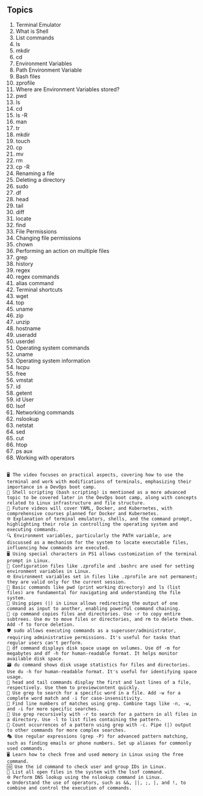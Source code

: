 ## Topics

1. Terminal Emulator
2. What is Shell
3. List commands
4. ls
5. mkdir
6. cd
7. Environment Variables
8. Path Environment Variable
9. Bash files
10. zprofile
11. Where are Environment Variables stored?
12. pwd
13. ls
14. cd
15. ls -R
16. man
17. tr
18. mkdir
19. touch
20. cp
21. mv
22. rm
23. cp -R
24. Renaming a file
25. Deleting a directory
26. sudo
27. df
28. head
29. tail
30. diff
31. locate
32. find
33. File Permissions
34. Changing file permissions
35. chown
36. Performing an action on multiple files
37. grep
38. history
39. regex
40. regex commands
41. alias command
42. Terminal shortcuts
43. wget
44. top
45. uname
46. zip
47. unzip
48. hostname
49. useradd
50. userdel
51. Operating system commands
52. uname
53. Operating system information
54. lscpu
55. free
56. vmstat
57. id
58. getent
59. id User
60. lsof
61. Networking commands
62. nslookup
63. netstat
64. sed
65. cut
66. htop
67. ps aux
68. Working with operators

```

🖥️ The video focuses on practical aspects, covering how to use the terminal and work with modifications of terminals, emphasizing their importance in a DevOps boot camp.
📜 Shell scripting (bash scripting) is mentioned as a more advanced topic to be covered later in the DevOps boot camp, along with concepts related to Linux infrastructure and file structure.
🚀 Future videos will cover YAML, Docker, and Kubernetes, with comprehensive courses planned for Docker and Kubernetes.
🌐 Explanation of terminal emulators, shells, and the command prompt, highlighting their role in controlling the operating system and executing commands.
🔍 Environment variables, particularly the PATH variable, are discussed as a mechanism for the system to locate executable files, influencing how commands are executed.
🖥️ Using special characters in PS1 allows customization of the terminal prompt in Linux.
📁 Configuration files like .zprofile and .bashrc are used for setting environment variables in Linux.
🌐 Environment variables set in files like .zprofile are not permanent; they are valid only for the current session.
📂 Basic commands like pwd (print working directory) and ls (list files) are fundamental for navigating and understanding the file system.
🔄 Using pipes (|) in Linux allows redirecting the output of one command as input to another, enabling powerful command chaining.
📂 cp command copies files and directories. Use -r to copy entire subtrees. Use mv to move files or directories, and rm to delete them. Add -f to force deletion.
🛡️ sudo allows executing commands as a superuser/administrator, requiring administrative permissions. It's useful for tasks that regular users can't perform.
💽 df command displays disk space usage on volumes. Use df -m for megabytes and df -h for human-readable format. It helps monitor available disk space.
🗃️ du command shows disk usage statistics for files and directories. Use du -h for human-readable format. It's useful for identifying space usage.
👀 head and tail commands display the first and last lines of a file, respectively. Use them to previewcontent quickly.
🧐 Use grep to search for a specific word in a file. Add -w for a complete word match and -i for case-insensitivity.
📝 Find line numbers of matches using grep. Combine tags like -n, -w, and -i for more specific searches.
🔄 Use grep recursively with -r to search for a pattern in all files in a directory. Use -l to list files containing the pattern.
🧮 Count occurrences of a pattern using grep with -c. Pipe (|) output to other commands for more complex searches.
🎭 Use regular expressions (grep -P) for advanced pattern matching, such as finding emails or phone numbers. Set up aliases for commonly used commands.
🖥️ Learn how to check free and used memory in Linux using the free command.
🆔 Use the id command to check user and group IDs in Linux.
📂 List all open files in the system with the lsof command.
🌐 Perform DNS lookup using the nslookup command in Linux.
⚙️ Understand the use of operators, such as &&, ||, ;, |, and !, to combine and control the execution of commands.

```